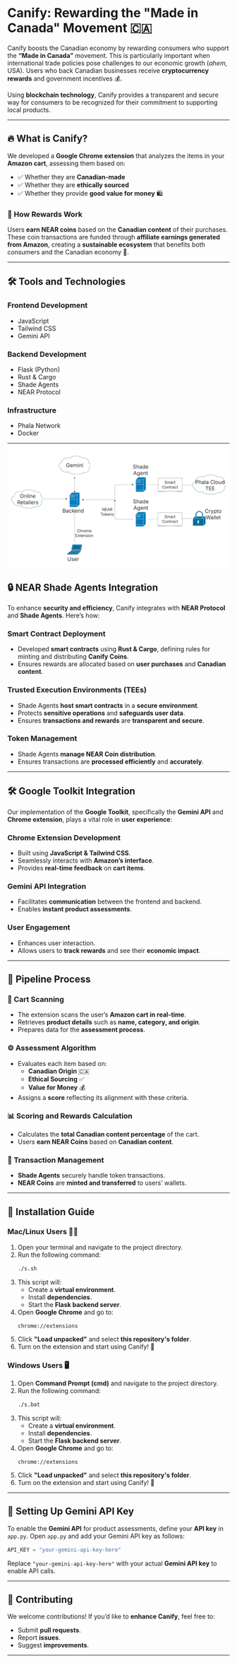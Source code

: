 # Canify: Rewarding the "Made in Canada" Movement 🇨🇦

Canify boosts the Canadian economy by rewarding consumers who support the **“Made in Canada”** movement. This is particularly important when international trade policies pose challenges to our economic growth (*ahem*, USA). Users who back Canadian businesses receive **cryptocurrency rewards** and government incentives 💰.

Using **blockchain technology**, Canify provides a transparent and secure way for consumers to be recognized for their commitment to supporting local products.

---

## 🔥 What is Canify?
We developed a **Google Chrome extension** that analyzes the items in your **Amazon cart**, assessing them based on:
- ✅ Whether they are **Canadian-made**
- ✅ Whether they are **ethically sourced**
- ✅ Whether they provide **good value for money** 🛍️

### 🎯 How Rewards Work
Users **earn NEAR coins** based on the **Canadian content** of their purchases. These coin transactions are funded through **affiliate earnings generated from Amazon**, creating a **sustainable ecosystem** that benefits both consumers and the Canadian economy 🌱.

---

## 🛠 Tools and Technologies

### **Frontend Development**
- JavaScript
- Tailwind CSS
- Gemini API

### **Backend Development**
- Flask (Python)
- Rust & Cargo
- Shade Agents
- NEAR Protocol

### **Infrastructure**
- Phala Network
- Docker

---

![shade-architecture](media/shade-architecture.png)

## 🔒 NEAR Shade Agents Integration
To enhance **security and efficiency**, Canify integrates with **NEAR Protocol** and **Shade Agents**. Here’s how:

### **Smart Contract Deployment**
- Developed **smart contracts** using **Rust & Cargo**, defining rules for minting and distributing **Canify Coins**.
- Ensures rewards are allocated based on **user purchases** and **Canadian content**.

### **Trusted Execution Environments (TEEs)**
- Shade Agents **host smart contracts** in a **secure environment**.
- Protects **sensitive operations** and **safeguards user data**.
- Ensures **transactions and rewards** are **transparent and secure**.

### **Token Management**
- Shade Agents **manage NEAR Coin distribution**.
- Ensures transactions are **processed efficiently** and **accurately**.

---

## 🛠 Google Toolkit Integration
Our implementation of the **Google Toolkit**, specifically the **Gemini API** and **Chrome extension**, plays a vital role in **user experience**:

### **Chrome Extension Development**
- Built using **JavaScript & Tailwind CSS**.
- Seamlessly interacts with **Amazon’s interface**.
- Provides **real-time feedback** on **cart items**.

### **Gemini API Integration**
- Facilitates **communication** between the frontend and backend.
- Enables **instant product assessments**.

### **User Engagement**
- Enhances user interaction.
- Allows users to **track rewards** and see their **economic impact**.

---

## 🔄 Pipeline Process

### **🛒 Cart Scanning**
- The extension scans the user’s **Amazon cart in real-time**.
- Retrieves **product details** such as **name, category, and origin**.
- Prepares data for the **assessment process**.

### **⚙️ Assessment Algorithm**
- Evaluates each item based on:
  - **Canadian Origin** 🇨🇦
  - **Ethical Sourcing** ✅
  - **Value for Money** 💰
- Assigns a **score** reflecting its alignment with these criteria.

### **📊 Scoring and Rewards Calculation**
- Calculates the **total Canadian content percentage** of the cart.
- Users **earn NEAR Coins** based on **Canadian content**.

### **🔗 Transaction Management**
- **Shade Agents** securely handle token transactions.
- **NEAR Coins** are **minted and transferred** to users’ wallets.

---

## 🚀 Installation Guide

### **Mac/Linux Users** 🐧🍏
1. Open your terminal and navigate to the project directory.
2. Run the following command:
   ```sh
   ./s.sh
   ```
3. This script will:
   - Create a **virtual environment**.
   - Install **dependencies**.
   - Start the **Flask backend server**.
4. Open **Google Chrome** and go to:
   ```
   chrome://extensions
   ```
5. Click **"Load unpacked"** and select **this repository's folder**.
6. Turn on the extension and start using Canify! 🎉

### **Windows Users** 🖥️
1. Open **Command Prompt (cmd)** and navigate to the project directory.
2. Run the following command:
   ```sh
   ./s.bat
   ```
3. This script will:
   - Create a **virtual environment**.
   - Install **dependencies**.
   - Start the **Flask backend server**.
4. Open **Google Chrome** and go to:
   ```
   chrome://extensions
   ```
5. Click **"Load unpacked"** and select **this repository's folder**.
6. Turn on the extension and start using Canify! 🚀

---

## 🔑 Setting Up Gemini API Key
To enable the **Gemini API** for product assessments, define your **API key** in `app.py`. Open `app.py` and add your Gemini API key as follows:
```python
API_KEY = "your-gemini-api-key-here"
```
Replace `"your-gemini-api-key-here"` with your actual **Gemini API key** to enable API calls.

---

## 🤝 Contributing
We welcome contributions! If you’d like to **enhance Canify**, feel free to:
- Submit **pull requests**.
- Report **issues**.
- Suggest **improvements**.

---

